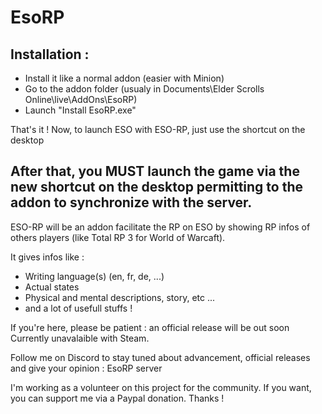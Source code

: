 # EsoRP
## Installation :
- Install it like a normal addon (easier with Minion)
- Go to the addon folder (usualy in Documents\Elder Scrolls Online\live\AddOns\EsoRP)
- Launch "Install EsoRP.exe"

That's it ! Now, to launch ESO with ESO-RP, just use the shortcut on the desktop


After that, you MUST launch the game via the new shortcut on the desktop permitting to the addon to synchronize with the server.
--------------------------

ESO-RP will be an addon facilitate the RP on ESO by showing RP infos of others players (like Total RP 3 for World of Warcaft).

It gives infos like :
- Writing language(s) (en, fr, de, ...)
- Actual states
- Physical and mental descriptions, story, etc ...
- and a lot of usefull stuffs !

If you're here, please be patient : an official release will be out soon
Currently unavalaible with Steam.

Follow me on Discord to stay tuned about advancement, official releases and give your opinion : EsoRP server


I'm working as a volunteer on this project for the community. If you want, you can support me via a Paypal donation. Thanks !
